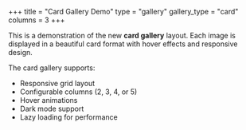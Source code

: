 +++
title = "Card Gallery Demo"
type = "gallery"
gallery_type = "card"
columns = 3
+++

This is a demonstration of the new **card gallery** layout. Each image is displayed in a beautiful card format with hover effects and responsive design.

The card gallery supports:
- Responsive grid layout
- Configurable columns (2, 3, 4, or 5)
- Hover animations
- Dark mode support
- Lazy loading for performance 